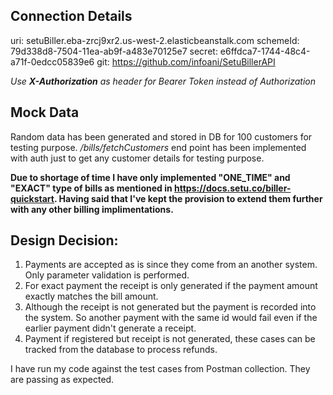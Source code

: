## Connection Details
uri: setuBiller.eba-zrcj9xr2.us-west-2.elasticbeanstalk.com
schemeId: 79d338d8-7504-11ea-ab9f-a483e70125e7
secret: e6ffdca7-1744-48c4-a71f-0edcc05839e6
git: https://github.com/infoani/SetuBillerAPI

_Use **X-Authorization** as header for Bearer Token instead of Authorization_

## Mock Data
Random data has been generated and stored in DB for 100 customers for testing purpose.
*/bills/fetchCustomers* end point has been implemented with auth just to get any customer details for testing purpose.

**Due to shortage of time I have only implemented "ONE_TIME" and "EXACT" type of bills as mentioned in https://docs.setu.co/biller-quickstart. Having said that I've kept the provision to extend them further with any other billing implimentations.**

## Design Decision: 
1. Payments are accepted as is since they come from an another system. Only parameter validation is performed.
2. For exact payment the receipt is only generated if the payment amount exactly matches the bill amount. 
3. Although the receipt is not generated but the payment is recorded into the system. So another payment with the same id would fail even if the earlier payment didn't generate a receipt.
4. Payment if registered but receipt is not generated, these cases can be tracked from the database to process refunds.

I have run my code against the test cases from Postman collection. They are passing as expected.